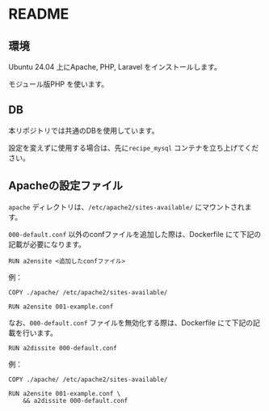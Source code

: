 # README

## 環境

Ubuntu 24.04 上にApache, PHP, Laravel をインストールします。

モジュール版PHP を使います。

## DB

本リポジトリでは共通のDBを使用しています。

設定を変えずに使用する場合は、先に`recipe_mysql` コンテナを立ち上げてください。

## Apacheの設定ファイル

`apache` ディレクトリは、`/etc/apache2/sites-available/` にマウントされます。

`000-default.conf` 以外のconfファイルを追加した際は、Dockerfile にて下記の記載が必要になります。

```
RUN a2ensite <追加したconfファイル>
```

例：

```
COPY ./apache/ /etc/apache2/sites-available/

RUN a2ensite 001-example.conf
```

なお、`000-default.conf` ファイルを無効化する際は、Dockerfile にて下記の記載を行います。

```
RUN a2dissite 000-default.conf
```

例：

```
COPY ./apache/ /etc/apache2/sites-available/

RUN a2ensite 001-example.conf \
    && a2dissite 000-default.conf
```
